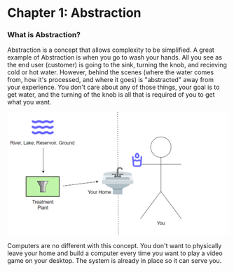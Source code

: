 # Chapter 1: Abstraction

### What is Abstraction?

Abstraction is a concept that allows complexity to be simplified. A great example of Abstraction is when you go to wash your hands. All you see as the end user (customer) is going to the sink, turning the knob, and recieving cold or hot water. However, behind the scenes (where the water comes from, how it's processed, and where it goes) is "abstracted" away from your experience. You don't care about any of those things, your goal is to get water, and the turning of the knob is all that is required of you to get what you want.


![Example of Abstraction, Getting water from a sink](https://github.com/joehawkens/computing/blob/main/IMAGES/Water.PNG)

Computers are no different with this concept. You don't want to physically leave your home and build a computer every time you want to play a video game on your desktop. The system is already in place so it can serve you.
